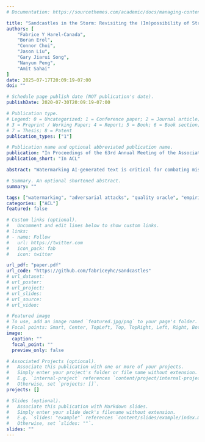 ```yaml
---
# Documentation: https://sourcethemes.com/academic/docs/managing-content/

title: "Sandcastles in the Storm: Revisiting the (Im)possibility of Strong Watermarking"
authors: [
	"Fabrice Y Harel-Canada", 
	"Boran Erol", 
	"Connor Choi", 
	"Jason Liu", 
	"Gary Jiarui Song", 
	"Nanyun Peng", 
	"Amit Sahai"
]
date: 2025-07-17T20:09:19-07:00
doi: ""

# Schedule page publish date (NOT publication's date).
publishDate: 2020-07-30T20:09:19-07:00

# Publication type.
# Legend: 0 = Uncategorized; 1 = Conference paper; 2 = Journal article;
# 3 = Preprint / Working Paper; 4 = Report; 5 = Book; 6 = Book section;
# 7 = Thesis; 8 = Patent
publication_types: ["1"]

# Publication name and optional abbreviated publication name.
publication: "In Proceedings of the 63rd Annual Meeting of the Association for Computational Linguistics (ACL 2025), Vienna, Austria. Association for Computational Linguistics."
publication_short: "In ACL"

abstract: "Watermarking AI-generated text is critical for combating misuse. Yet recent theoretical work argues that any watermark can be erased via random walk attacks that perturb text while preserving quality. However, such attacks rely on two key assumptions: (1) rapid mixing (watermarks dissolve quickly under perturbations) and (2) reliable quality preservation (automated quality oracles perfectly guide edits). Through large-scale experiments and human-validated assessments, we find mixing is slow: 100% of perturbed texts retain traces of their origin after hundreds of edits, defying rapid mixing. Oracles falter, as state-of-the-art quality detectors misjudge edits (77% accuracy), compounding errors during attacks. Ultimately, attacks underperform: automated walks remove watermarks just 26% of the time -- dropping to 10% under human quality review. These findings challenge the inevitability of watermark removal. Instead, practical barriers -- slow mixing and imperfect quality control -- reveal watermarking to be far more robust than theoretical models suggest. The gap between idealized attacks and real-world feasibility underscores the need for stronger watermarking methods and more realistic attack models."

# Summary. An optional shortened abstract.
summary: ""

tags: ["watermarking", "adversarial attacks", "quality oracle", "empirical study", "theoretical"]
categories: ["ACL"]
featured: false

# Custom links (optional).
#   Uncomment and edit lines below to show custom links.
# links:
# - name: Follow
#   url: https://twitter.com
#   icon_pack: fab
#   icon: twitter

url_pdf: "paper.pdf"
url_code: "https://github.com/fabriceyhc/sandcastles"
# url_dataset:
# url_poster:
# url_project:
# url_slides:
# url_source:
# url_video:

# Featured image
# To use, add an image named `featured.jpg/png` to your page's folder. 
# Focal points: Smart, Center, TopLeft, Top, TopRight, Left, Right, BottomLeft, Bottom, BottomRight.
image:
  caption: ""
  focal_point: ""
  preview_only: false

# Associated Projects (optional).
#   Associate this publication with one or more of your projects.
#   Simply enter your project's folder or file name without extension.
#   E.g. `internal-project` references `content/project/internal-project/index.md`.
#   Otherwise, set `projects: []`.
projects: []

# Slides (optional).
#   Associate this publication with Markdown slides.
#   Simply enter your slide deck's filename without extension.
#   E.g. `slides: "example"` references `content/slides/example/index.md`.
#   Otherwise, set `slides: ""`.
slides: ""
---
```

